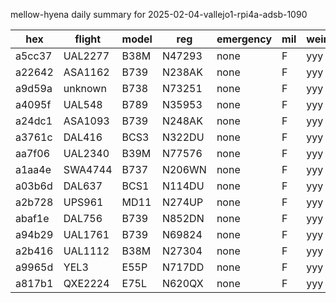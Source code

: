 mellow-hyena daily summary for 2025-02-04-vallejo1-rpi4a-adsb-1090

|hex|flight|model|reg|emergency|mil|weirdo|
|--|--|--|--|--|--|--|
|a5cc37|UAL2277|B38M|N47293|none|F|yyy|
|a22642|ASA1162|B739|N238AK|none|F|yyy|
|a9d59a|unknown|B738|N73251|none|F|yyy|
|a4095f|UAL548|B789|N35953|none|F|yyy|
|a24dc1|ASA1093|B739|N248AK|none|F|yyy|
|a3761c|DAL416|BCS3|N322DU|none|F|yyy|
|aa7f06|UAL2340|B39M|N77576|none|F|yyy|
|a1aa4e|SWA4744|B737|N206WN|none|F|yyy|
|a03b6d|DAL637|BCS1|N114DU|none|F|yyy|
|a2b728|UPS961|MD11|N274UP|none|F|yyy|
|abaf1e|DAL756|B739|N852DN|none|F|yyy|
|a94b29|UAL1761|B739|N69824|none|F|yyy|
|a2b416|UAL1112|B38M|N27304|none|F|yyy|
|a9965d|YEL3|E55P|N717DD|none|F|yyy|
|a817b1|QXE2224|E75L|N620QX|none|F|yyy|
